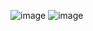 <div>
</div>

![image](https://user-images.githubusercontent.com/59710234/173170744-465ed2ca-bf63-4638-b3bc-bd697136cb2b.png)
![image](https://user-images.githubusercontent.com/59710234/173170744-465ed2ca-bf63-4638-b3bc-bd697136cb2b.png)
